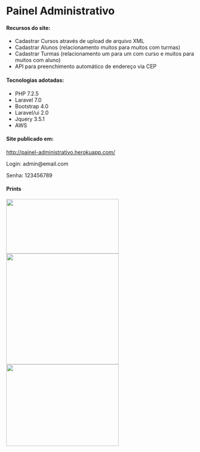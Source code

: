 <h1> Painel Administrativo </h1>

<h4>Recursos do site:</h4>
<ul>
    <li>Cadastrar Cursos através de upload de arquivo XML</li>
    <li>Cadastrar Alunos (relacionamento muitos para muitos com turmas)</li>
    <li>Cadastrar Turmas (relacionamento um para um com curso e muitos para muitos com aluno)</li>
    <li>API para preenchimento automático de endereço via CEP</li>
</ul>

<h4>Tecnologias adotadas:</h4>

<ul>
    <li>PHP 7.2.5</li>
    <li>Laravel 7.0</li>
    <li>Bootstrap 4.0</li>
    <li>Laravel/ui 2.0</li>
    <li>Jquery 3.5.1</li>
    <li>AWS</li>
</ul>

<h4>Site publicado em:</h4>
<a href="http://painel-administrativo.herokuapp.com"> http://painel-administrativo.herokuapp.com/ </a>
<p>Login: admin@email.com </p>
<p>Senha: 123456789 </p>

<h4>Prints</h4>
<img src="https://testedev-laravel-diogo.s3-sa-east-1.amazonaws.com/prints/index.png" width="301px" height="146">
<img src="https://testedev-laravel-diogo.s3-sa-east-1.amazonaws.com/prints/alunos_show.png" width="301px" height="297">
<img src="https://testedev-laravel-diogo.s3-sa-east-1.amazonaws.com/prints/turmas_show.png" width="301px" height="219">
 
